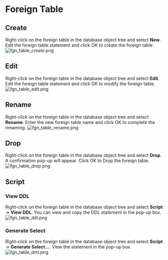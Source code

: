 # Foreign Table

## Create

Right-click on the foreign table in the database object tree and select **New**. Edit the foreign table statement and
click OK to create the foreign table.
![fgn_table_create.png](/dev/guide/images/database/fgn_table_create.png)

## Edit

Right-click on the foreign table in the database object tree and select **Edit**. Edit the foreign table statement and
click OK to modify the foreign table.
![fgn_table_edit.png](/dev/guide/images/database/fgn_table_edit.png)

## Rename

Right-click on the foreign table in the database object tree and select **Rename**. Enter the new foreign table name and
click OK to complete the renaming.
![fgn_table_rename.png](/dev/guide/images/database/fgn_table_rename.png)

## Drop

Right-click on the foreign table in the database object tree and select **Drop**. A confirmation pop-up will appear.
Click OK to Drop the foreign table.
![fgn_table_drop.png](/dev/guide/images/database/fgn_table_drop.png)

## Script

### View DDL

Right-click on the foreign table in the database object tree and select **Script** -> **View DDL**. You can view and
copy the DDL statement in the pop-up box.
![fgn_table_ddl.png](/dev/guide/images/database/fgn_table_ddl.png)

### Generate Select

Right-click on the foreign table in the database object tree and select **Script** -> **Generate Select...**. View the
statement in the pop-up box.
![fgn_table_dml.png](/dev/guide/images/database/fgn_table_dml.png)